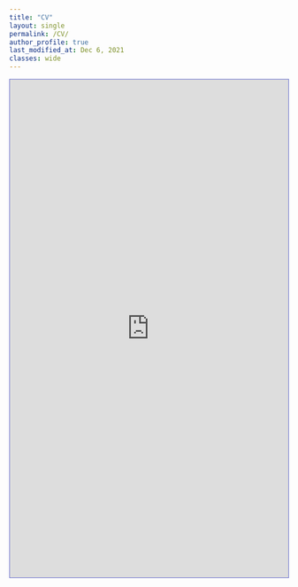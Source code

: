 ```yaml
---
title: "CV"
layout: single
permalink: /CV/
author_profile: true
last_modified_at: Dec 6, 2021
classes: wide
---
```

<section class="page__content" itemprop="text">
<iframe src="https:///ziw.mit.edu/pub/ZIW_CV.pdf#toolbar=0" width="100%" height="900" style="border:1px solid #666CCC" frameborder="1" scrolling="auto">
</section>